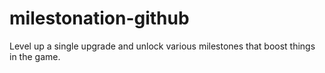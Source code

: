 # milestonation-github
 Level up a single upgrade and unlock various milestones that boost things in the game.
